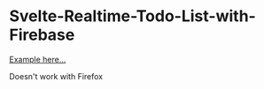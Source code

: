 # Svelte-Realtime-Todo-List-with-Firebase

[Example here...](https://cdroma.ru/Svelte-Realtime-Todo-List-with-Firebase/)

Doesn't work with Firefox
